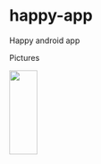 happy-app
=========
Happy android app

Pictures

<img src="http://i.imgur.com/mYcHkR4.png" height="150" width="50" />
